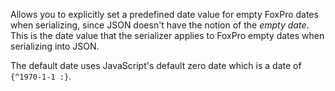 ﻿Allows you to explicitly set a predefined date value for empty FoxPro dates when serializing, since JSON doesn't have the notion of the *empty date*. This is the date value that the serializer applies to FoxPro empty dates when serializing into JSON. 

The default date uses JavaScript's default zero date which is a date of `{^1970-1-1 :}`.